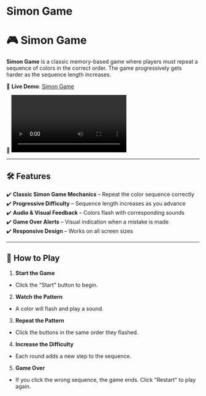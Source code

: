 # Simon Game

# 🎮 Simon Game

**Simon Game** is a classic memory-based game where players must repeat a sequence of colors in the correct order. The game progressively gets harder as the sequence length increases.

🔗 **Live Demo**: [Simon Game](https://suhelkh0.github.io/SimonGame/
)

🔗 ![alt text](https://suhelkh0.github.io/SimonGame/Simon_Video.mp4
)

---

## 🛠 **Features**
✔️ **Classic Simon Game Mechanics** – Repeat the color sequence correctly  
✔️ **Progressive Difficulty** – Sequence length increases as you advance  
✔️ **Audio & Visual Feedback** – Colors flash with corresponding sounds  
✔️ **Game Over Alerts** – Visual indication when a mistake is made  
✔️ **Responsive Design** – Works on all screen sizes  

---

## 🚀 **How to Play**
1. **Start the Game**  
- Click the "Start" button to begin.
   
2. **Watch the Pattern**  
- A color will flash and play a sound.

3. **Repeat the Pattern**  
- Click the buttons in the same order they flashed.

4. **Increase the Difficulty**  
- Each round adds a new step to the sequence.

5. **Game Over**  
- If you click the wrong sequence, the game ends. Click "Restart" to play again.
